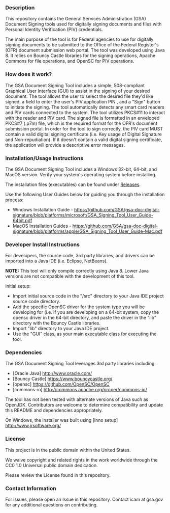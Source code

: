 ### Description
This repository contains the General Services Administration (GSA) Document Signing tools used for digitally signing documents and files with Personal Identity Verification (PIV) credentials. 

The main purpose of the tool is for Federal agencies to use for digitally signing documents to be submitted to the Office of the Federal Register's (OFR) document submission web portal. The tool was developed using Java 8. It relies on Bouncy Castle libraries for the signing operations, Apache Commons for file operations, and OpenSC for PIV operations.


### How does it work?
The GSA Document Signing Tool includes a simple, 508-compliant Graphical User Interface (GUI) to assist in the signing of your desired document. The tool allows the user to select the desired file they'd like signed, a field to enter the user's PIV application PIN , and a "Sign" button to initiate the signing. The tool automatically detects any smart card readers and PIV cards connected to the system. The tool utilizes PKCS#11 to interact with the reader and PIV card. The signed file is formatted in an enveloped PKCS#7 (.p7m) file, which is the required format for the OFR's document submission portal. In order for the tool to sign correctly, the PIV card MUST contain a valid digital signing certificate (i.e. Key usage of Digital Signature and Non-repudiation). If it doesn't contain a valid digital signing certificate, the application will provide a descriptive error messages.

### Installation/Usage Instructions

The GSA Document Signing Tool includes a Windows 32-bit, 64-bit, and MacOS version. Verify your system's operating system before installing. 

The installation files (executables) can be found under [Releases](https://github.com/GSA/gsa-doc-digital-signature/releases).

Use the following User Guides below for guiding you through the installation process:

* Windows Installation Guide - https://github.com/GSA/gsa-doc-digital-signature/blob/platforms/microsoft/GSA_Signing_Tool_User_Guide-64bit.pdf
* MacOS Installation Guides - https://github.com/GSA/gsa-doc-digital-signature/blob/platforms/apple/GSA_Signing_Tool_User_Guide-Mac.pdf

### Developer Install Instructions

For developers, the source code, 3rd party libraries, and drivers can be imported into a Java IDE (i.e. Eclipse, NetBeans).

**NOTE:** This tool will only compile correctly using Java 8. Lower Java versions are not compatible with the development of this tool.

Initial setup:
* Import initial source code in the "/src" directory to your Java IDE project source code directory.
* Add the specific OpenSC driver for the system type you will be developing for (i.e. if you are developing on a 64-bit system, copy the opensc driver in the 64-bit directory, and paste the driver in the "lib" directory with the Bouncy Castle libraries.
* Import "lib" directory to your Java IDE project.
* Use the "GUI" class, as your main executable class for executing the tool.

### Dependencies

The GSA Document Signing Tool leverages 3rd party libraries including:
* [Oracle Java] http://www.oracle.com/
* [Bouncy Castle] https://www.bouncycastle.org/
* [opensc] https://github.com/OpenSC/OpenSC
* [commons-io] http://commons.apache.org/proper/commons-io/

The tool has not been tested with alternate versions of Java such as OpenJDK.  Contributors are welcome to determine compatibility and update this README and dependencies appropriately.

On Windows, the installer was built using [inno setup] http://www.jrsoftware.org/

### License
This project is in the public domain within the United States.

We waive copyright and related rights in the work worldwide through the CC0 1.0 Universal public domain dedication.  

Please review the License found in this repository. 

### Contact Information

For issues, please open an Issue in this repository.  Contact icam at gsa.gov for any additional questions on contributing.
